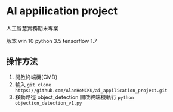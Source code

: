 # AI appilication project
人工智慧實務期末專案

版本
win 10
python 3.5
tensorflow 1.7

## 操作方法
1. 開啟終端機(CMD)
2. 輸入 ```git clone https://github.com/AlanHoNCKU/ai_appilication_project.git```
3. 移動路徑 object_detection 開啟終端機執行 ```python objection_detection_v1.py```
